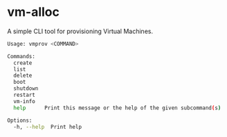 # vm-alloc

A simple CLI tool for provisioning Virtual Machines.

```sh
Usage: vmprov <COMMAND>

Commands:
  create    
  list      
  delete    
  boot      
  shutdown  
  restart   
  vm-info   
  help      Print this message or the help of the given subcommand(s)

Options:
  -h, --help  Print help
```